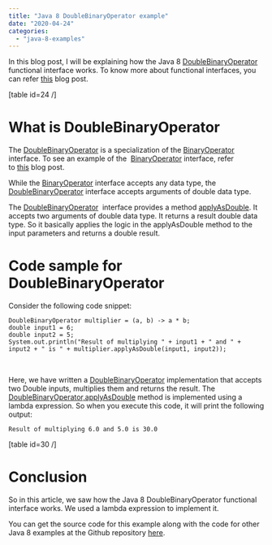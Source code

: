 ```yaml
---
title: "Java 8 DoubleBinaryOperator example"
date: "2020-04-24"
categories: 
  - "java-8-examples"
---
```


In this blog post, I will be explaining how the Java 8 [DoubleBinaryOperator](https://docs.oracle.com/javase/8/docs/api/java/util/function/DoubleBinaryOperator.html) functional interface works. To know more about functional interfaces, you can refer [this](https://learnjava.co.in/what-is-a-functional-interface/) blog post.

\[table id=24 /\]

# What is DoubleBinaryOperator

The [DoubleBinaryOperator](https://docs.oracle.com/javase/8/docs/api/java/util/function/DoubleBinaryOperator.html) is a specialization of the [BinaryOperator](https://learnjava.co.in/java-8-binaryoperator-example/) interface. To see an example of the  [BinaryOperator](https://learnjava.co.in/java-8-binaryoperator-example/) interface, refer to [this](https://learnjava.co.in/java-8-binaryoperator-example/) blog post.

While the [BinaryOperator](https://learnjava.co.in/java-8-binaryoperator-example/) interface accepts any data type, the [DoubleBinaryOperator](https://docs.oracle.com/javase/8/docs/api/java/util/function/DoubleBinaryOperator.html) interface accepts arguments of double data type.

The [DoubleBinaryOperator](https://docs.oracle.com/javase/8/docs/api/java/util/function/DoubleBinaryOperator.html)  interface provides a method [applyAsDouble](https://docs.oracle.com/javase/8/docs/api/java/util/function/DoubleBinaryOperator.html#applyAsDouble-double-double-). It accepts two arguments of double data type. It returns a result double data type. So it basically applies the logic in the applyAsDouble method to the input parameters and returns a double result.

# Code sample for DoubleBinaryOperator

Consider the following code snippet:

```
DoubleBinaryOperator multiplier = (a, b) -> a * b;
double input1 = 6;
double input2 = 5;
System.out.println("Result of multiplying " + input1 + " and " + input2 + " is " + multiplier.applyAsDouble(input1, input2));
```

 

Here, we have written a [DoubleBinaryOperator](https://docs.oracle.com/javase/8/docs/api/java/util/function/DoubleBinaryOperator.html) implementation that accepts two Double inputs, multiplies them and returns the result. The [DoubleBinaryOperator,applyAsDouble](https://docs.oracle.com/javase/8/docs/api/java/util/function/DoubleBinaryOperator.html#applyAsDouble-double-double-) method is implemented using a lambda expression. So when you execute this code, it will print the following output:

```
Result of multiplying 6.0 and 5.0 is 30.0
```

\[table id=30 /\]

# Conclusion

So in this article, we saw how the Java 8 DoubleBinaryOperator functional interface works. We used a lambda expression to implement it.

You can get the source code for this example along with the code for other Java 8 examples at the Github repository [here](https://github.com/learnjavawithreshma/Java8Demo).
